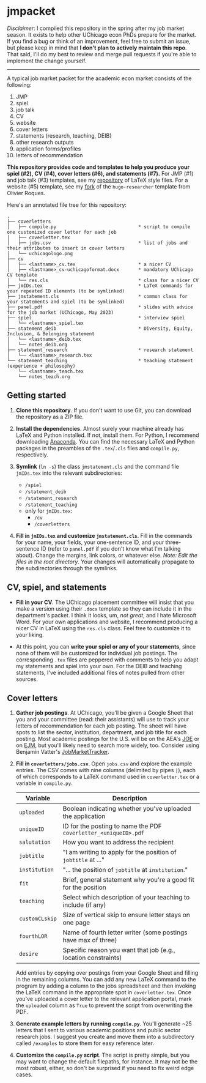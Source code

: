 # jmpacket

*Disclaimer*: I compiled this repository in the spring after my job market season. It exists to help other UChicago econ PhDs prepare for the market. If you find a bug or think of an improvement, feel free to submit an issue, but please keep in mind that **I don't plan to actively maintain this repo**. That said, I'll do my best to review and merge pull requests if you're able to implement the change yourself.

---

A typical job market packet for the academic econ market consists of the following:

1. JMP
2. spiel
3. job talk
4. CV
5. website
6. cover letters
7. statements (research, teaching, DEIB)
8. other research outputs
9. application forms/profiles
10. letters of recommendation

**This repository provides code and templates to help you produce your spiel (#2), CV (#4), cover letters (#6), and statements (#7).** For JMP (#1) and job talk (#3) templates, see my [repository](https://github.com/levicrews/crews-latex) of LaTeX style files. For a website (#5) template, see my [fork](https://github.com/levicrews/academic-website) of the `hugo-researcher` template from Olivier Roques.

Here's an annotated file tree for this repository:

```
.
├── coverletters
│   ├── compile.py                              * script to compile one customized cover letter for each job
│   ├── coverletter.tex
│   ├── jobs.csv                                * list of jobs and their attributes to insert in cover letters
│   └── uchicagologo.png
├── cv
│   ├── <lastname>_cv.tex                       * a nicer CV
│   ├── <lastname>_cv-uchicagoformat.docx       * mandatory UChicago CV template
│   └── res.cls                                 * class for a nicer CV
├── jmIDs.tex                                   * LaTeX commands for your repeated ID elements (to be symlinked)
├── jmstatement.cls                             * common class for your statements and spiel (to be symlinked)
├── panel.pdf                                   * slides with advice for the job market (UChicago, May 2023)
├── spiel                                       * interview spiel
│   └── <lastname>_spiel.tex
├── statement_deib                              * Diversity, Equity, Inclusion, & Belonging statement
│   └── <lastname>_deib.tex
│   └── notes_deib.org
├── statement_research                          * research statement
│   └── <lastname>_research.tex
└── statement_teaching                          * teaching statement (experience + philosophy)
    └── <lastname>_teach.tex
    └── notes_teach.org
```

## Getting started

1. **Clone this repository**. If you don't want to use Git, you can download the repository as a ZIP file.

2. **Install the dependencies**. Almost surely your machine already has LaTeX and Python installed. If not, install them. For Python, I recommend downloading [Anaconda](https://www.anaconda.com/). You can find the necessary LaTeX and Python packages in the preambles of the `.tex`/`.cls` files and `compile.py`, respectively.

3. **Symlink** (`ln -s`) the class `jmstatement.cls` and the command file `jmIDs.tex` into the relevant subdirectories:

   - `/spiel`
   - `/statement_deib`
   - `/statement_research`
   - `/statement_teaching`
   - only for `jmIDs.tex`:
     - `/cv`
     - `/coverletters`

4. **Fill in `jmIDs.tex` and customize `jmstatement.cls`**. Fill in the commands for your name, your fields, your one-sentence ID, and your three-sentence ID (refer to `panel.pdf` if you don't know what I'm talking about). Change the margins, link colors, or whatever else. *Note: Edit the files in the root directory*. Your changes will automatically propagate to the subdirectories through the symlinks.

## CV, spiel, and statements

- **Fill in your CV**. The UChicago placement committee will insist that you make a version using their `.docx` template so they can include it in the department's packet. I think it looks, um, *not great*, and I hate Microsoft Word. For your own applications and website, I recommend producing a nicer CV in LaTeX using the `res.cls` class. Feel free to customize it to your liking.

- At this point, you can **write your spiel or any of your statements**, since none of them will be customized for individual job postings. The corresponding `.tex` files are peppered with comments to help you adapt my statements and spiel into your own. For the DEIB and teaching statements, I've included additional files of notes pulled from other sources.

## Cover letters

1. **Gather job postings**. At UChicago, you'll be given a Google Sheet that you and your committee (read: their assistants) will use to track your letters of recommendation for each job posting. The sheet will have spots to list the sector, institution, department, and job title for each posting. Most academic postings for the U.S. will be on the AEA's [JOE](https://www.aeaweb.org/joe/listings) or on [EJM](https://econjobmarket.org/), but you'll likely need to search more widely, too. Consider using Benjamin Vatter's [JobMarketTracker](https://github.com/benjaminvatterj/JobMarketTracker).

2. **Fill in `coverletters/jobs.csv`**. Open `jobs.csv` and explore the example entries. The CSV comes with nine columns (delimited by pipes `|`), each of which corresponds to a LaTeX command used in `coverletter.tex` or a variable in `compile.py`.

   | Variable       | Description                                                     |
   |----------------|-----------------------------------------------------------------|
   | `uploaded`     | Boolean indicating whether you've uploaded the application      |
   | `uniqueID`     | ID for the posting to name the PDF `coverletter_<uniqueID>.pdf` |
   | `salutation`   | How you want to address the recipient                           |
   | `jobtitle`     | "I am writing to apply for the position of `jobtitle` at ..."   |
   | `institution`  | "... the position of `jobtitle` at `institution`."              |
   | `fit`          | Brief, general statement why you're a good fit for the position |
   | `teaching`     | Select which description of your teaching to include (if any)   |
   | `customCLskip` | Size of vertical skip to ensure letter stays on one page        |
   | `fourthLOR`    | Name of fourth letter writer (some postings have max of three)  |
   | `desire`       | Specific reason you want that job (e.g., location constraints)  |

   Add entries by copying over postings from your Google Sheet and filling in the remaining columns. You can add any new LaTeX command to the program by adding a column to the jobs spreadsheet and then invoking the LaTeX command in the appropriate spot in `coverletter.tex`. Once you've uploaded a cover letter to the relevant application portal, mark the `uploaded` column as `True` to prevent the script from overwriting the PDF.

3. **Generate example letters by running `compile.py`**. You'll generate ~25 letters that I sent to various academic positions and public sector research jobs. I suggest you create and move them into a subdirectory called `/examples` to store them for easy reference later.

4. **Customize the `compile.py` script**. The script is pretty simple, but you may want to change the default filepaths, for instance. It may not be the most robust, either, so don't be surprised if you need to fix weird edge cases.
